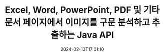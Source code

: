 ---
############################# Static ############################
layout: "auto-gen-parser"
date: 2024-02-13T17:01:10
draft: false
otherformats: doc docm docx dot dotm dotx epub html mht mhtml odp ods odt one otp ott pdf

############################# Head ############################
head_title: "Java를 통해 Excel, Word, PDF 및 기타 문서에서 이미지를 추출하는 방법은 무엇입니까?"
head_description: "GroupDocs.Parser for Java API를 사용하면 소프트웨어 개발자가 Java 앱 내의 PDF, DOC, DOCX, PPT, PPTX, XLS, XLSX 문서 및 이메일에서 이미지를 구문 분석하고 추출할 수 있습니다."

############################# Header ############################
title: "Excel, Word, PowerPoint, PDF 및 기타 문서 페이지에서 이미지를 구문 분석하고 추출하는 Java API"
description: "GroupDocs.Parser for Java API를 통해 프로그래머는 PDF, DOC, DOCX, PPT, PPTX, EML, MSG, XLS, XLSX, CSV, {358에서 이미지를 추출할 수 있습니다. }, RTF 및 EPUB 문서 또는 Java 애플리케이션 내의 문서 페이지."
bg_image: "https://cms.admin.containerize.com/templates/aspose/App_Themes/V3/images/bg/header1.png"
bg_overlay: false
button:
    enable: true
    icon: "fas fa-arrow-down"
    label: "무료 평가판 다운로드"
    link: "https://downloads.groupdocs.com/parser/java"

############################# SubMenu ############################
submenu:
    enable: true

    left:
        img_alt: "GroupDocs.Parser for Java"
        image: "https://cms.admin.containerize.com/templates/groupdocs/images/product-logos/90x90-noborder/groupdocs-parser-java.png"
        product: "GroupDocs.Parser"
        platform: "Java"

    middle:
        button:

            # button loop
            - link: "https://apireference.groupdocs.com/parser/java"
              text: "API 참조"

            # button loop
            - link: "https://github.com/groupdocs-parser"
              text: "코드 예제"

            # button loop
            - link: "https://products.groupdocs.app/parser/family"
              text: "라이브 데모"

            # button loop
            - link: "https://purchase.groupdocs.com/pricing/parser/java"
              text: "가격"

    right:
        link_download: "https://downloads.groupdocs.com/parser"
        link_learn: "https://docs.groupdocs.com/parser/java"
        link_buy: "https://purchase.groupdocs.com"

############################# About ############################
about:
    enable: true
    title: "Java API를 통해 {{EXT}} 문서 또는 특정 페이지에서 이미지를 추출하는 방법 알아보기"
    content: |
        이미지는 수천 단어의 가치가 있으며 매력적인 콘텐츠를 만드는 동안 오늘날의 시각적 세계에서 무시할 수 없습니다. 이미지는 사용자의 관심을 끌 뿐만 아니라 정보 전달의 훌륭한 소스가 될 수 있습니다. 문서, 저널 또는 프리젠테이션에서 이미지를 가져와 다른 곳에서 사용하는 데 종종 필요합니다. GroupDocs.Parser for Java는 소프트웨어 개발자와 프로그래머가 수많은 문서 유형에서 이미지 또는 기타 정보를 구문 분석하고 추출하기 위한 솔루션을 구축하는 데 도움이 되는 강력한 API입니다. 또한 PNG, JPEG, WebP, GIF, BMP 및 기타 형식으로 이미지 저장을 지원합니다. API에는 PDF, Microsoft Office 형식과 같은 일부 널리 사용되는 문서 형식에 대한 지원이 포함되어 있습니다. } (XLS, XLSX), LibreOffice 형식, 이메일, 전자책 등. 또한 문서 구문 분석, 일반 및 구조화된 텍스트 추출, 키워드로 텍스트 검색, 메타데이터 또는 이미지 추출, 컨테이너 및 첨부 파일 등과 관련된 일부 고급 기능에 대한 지원도 포함되어 있습니다.
        
        

############################# Steps ############################
steps:
    enable: true
    title_left: "Java의 문서에서 이미지 추출"
    content_left: |
        [GroupDocs.Parser for Java](/ko/parser/java/)를 사용하면 Java 개발자가 몇 가지 간단한 단계를 구현하여 문서에서 이미지를 쉽게 추출할 수 있습니다.
        
        * 초기 문서에 대한 [Parser](https://reference.groupdocs.com/java/parser/com.groupdocs.parser/Parser) 개체를 인스턴스화합니다.
        * [getImages](https://reference.groupdocs.com/parser/java/com.groupdocs.parser/parser/#getImages--) 메서드를 호출하고 이미지 개체 모음을 가져옵니다.
        * 판독기가 *null*이 아닌지 확인합니다(문서에 대해 이미지 추출이 지원됨).
        * 컬렉션을 반복하고 크기, 이미지 유형 및 이미지 콘텐츠를 가져옵니다.

    title_right: "이미지 추출에 대해 자세히 알아보기"
    content_right: |
        * <a href="https://docs.groupdocs.com/parser/java/extract-images-from-document/">문서에서 이미지를 추출하는 방법</a>
        * <a href="https://docs.groupdocs.com/parser/java/extract-images-from-document-page/">문서 페이지에서 이미지를 추출하는 방법</a>
        * <a href="https://docs.groupdocs.com/parser/java/extract-images-from-document-page-area/">문서 페이지 영역에서 이미지를 추출하는 방법</a>
        * <a href="https://docs.groupdocs.com/parser/java/extract-images-to-files/">이미지를 파일로 추출하는 방법</a>

    code: |
     {{% parser/additional-styles %}}
     {{< parser/code-parser title="Java 예제 코드를 사용하여 문서에서 이미지를 추출하는 방법">}}

        ```java    
        // GroupDocs.Parser API를 사용하여 문서에서 이미지 추출
        // Parser 클래스의 인스턴스 생성
        try (Parser parser = new Parser(Constants.SampleImagesPdf)) {
            // 이미지 추출
            Iterable<PageImageArea> images = parser.getImages();
            // 이미지 추출이 지원되는지 확인
            if (images == null) {
                System.out.println("이미지 추출은 지원되지 않습니다.");
                return;
            }
            // 이미지 반복
            for (PageImageArea image : images) {
                // 페이지 인덱스, 사각형 및 이미지 유형 인쇄:
                System.out.println(String.format("Page: %d, R: %s, Type: %s", image.getPage().getIndex(), image.getRectangle(), image.getFileType()));
            }
        }
        ```
     {{< /parser/code-parser >}}

############################# More ############################
more:
    enable: true
    title_left: "시스템 요구 사항"
    content_left: |
        GroupDocs.Parser for Java API는 모든 주요 플랫폼 및 운영 체제에서 지원됩니다. 아래 코드를 실행하기 전에 시스템에 다음 필수 구성 요소가 설치되어 있는지 확인하십시오.
        
        * 운영 체제: Microsoft Windows, Linux, MacOS
        * 개발 환경: NetBeans, Intellij IDEA, Eclipse, etc.
        * 프레임워크
        * [Maven](https://repository.groupdocs.com/webapp/#/artifacts/browse/tree/General/repo/com/groupdocs/groupdocs-parser)에서 GroupDocs.Parser for Java의 최신 버전을 다운로드하세요.

    title_right: "GroupDocs.Parser for Java를 사용하는 이유"
    content_right: |
        * 지원되는 모든 문서에서 일반 텍스트 추출 지원    
        * 사용자 정의 템플릿을 통한 문서 분석    
        * 구조화된 텍스트 추출을 완벽하게 지원    
        * 키워드 및 정규 표현식을 통한 텍스트 검색    
        * 형식이 지정된 텍스트, 메타데이터, 이미지, 컨테이너 및 첨부 파일 추출    
        * 지원되는 일부 문서 형식의 목차 추출    
        * PDF 문서에서 양식 데이터 구문 분석    
        * 문서에서 하이퍼링크 추출   

############################# Demos ############################
demos:
    enable: true
    title: "라이브 데모 - 온라인 문서에서 이미지 추출"
    content: |
       지금 바로 [GroupDocs.Parser Live Demos](https://products.groupdocs.app/parser/images/) 웹사이트를 방문하여 문서에서 이미지를 추출하세요.
       라이브 데모에는 다음과 같은 이점이 있습니다.
        
############################# About Formats ############################
about_formats:
    enable: true

############################# More Formats ############################
more_formats:
    enable: true
    title: "다른 문서 형식에서 이미지 추출"
    content: |
        Java 파일 형식 및 이미지에 대한 문서 구문 분석 및 이미지 추출 API. 아래에 설명된 대로 널리 사용되는 일부 파일 형식에 대한 데이터를 추출합니다.

############################# Back to top ###############################
back_to_top:
    enable: true
---